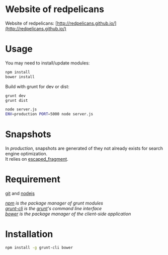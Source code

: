 Website of redpelicans
======================
Website of redpelicans: [http://redpelicans.github.io/](http://redpelicans.github.io/)

Usage
===
You may need to install/update modules:
```bash
npm install
bower install
```

Build with grunt for dev or dist:
```bash
grunt dev
grunt dist
```

```bash
node server.js
ENV=production PORT=5000 node server.js
```

Snapshots
===
In *production*, snapshots are generated of they not already exists for search engine optimization.  
It relies on [escaped_fragment](https://developers.google.com/webmasters/ajax-crawling/docs/specification).  

Requirement
===
[git](http://git-scm.com/) and [nodejs](http://nodejs.org/)

_[npm](https://www.npmjs.org/) is the package manager of grunt modules_  
_[grunt-cli](https://github.com/gruntjs/grunt-cli) is the [grunt](http://gruntjs.com/)'s command line interface_  
_[bower](http://bower.io/) is the package manager of the client-side application_

Installation
===
```bash
npm install -g grunt-cli bower
```

